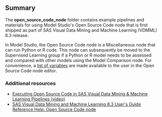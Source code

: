 ## Summary

The **open_source_code_node** folder contains example pipelines and materials for using Model Studio's Open Source Code node that is first shipped as part of SAS Visual Data Mining and Machine Learning (VDMML) 8.3 release.

In Model Studio, the Open Source Code node is a Miscellaneous node that can run Python or R code. This node can subsequently be moved to the Supervised Learning group if a Python or R model needs to be assessed and compared with other models using the Model Comparison node. For convenience, a [list of variables](https://go.documentation.sas.com/?cdcId=vdmmlcdc&cdcVersion=8.3&docsetId=vdmmlref&docsetTarget=p0doq3u7i2yghzn1azsbn1eu9zmf.htm&locale=en) are made available to the user in the Open Source Code node editor.

### Additional resources
- [Executing Open Source Code in SAS Visual Data Mining & Machine Learning Pipelines (video)](https://youtu.be/VSryf7qJi1g)
- [SAS Visual Data Mining and Machine Learning 8.3 User's Guide Reference Help: Open Source Code node](https://go.documentation.sas.com/?cdcId=vdmmlcdc&cdcVersion=8.3&docsetId=vdmmlref&docsetTarget=n0gn2o41lgv4exn17lngd558jcso.htm&locale=en)
